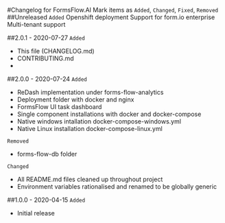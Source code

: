 #Changelog for FormsFlow.AI
Mark  items as `Added`, `Changed`, `Fixed`, `Removed`
##Unreleased
`Added`
Openshift deployment
Support for form.io enterprise
Multi-tenant support


##2.0.1 - 2020-07-27
`Added`
* This file (CHANGELOG.md)
* CONTRIBUTING.md
* 
##2.0.0 - 2020-07-24
`Added`
* ReDash implementation under forms-flow-analytics
* Deployment folder with docker and nginx
* FormsFlow UI task dashboard
* Single component installations with docker and docker-compose
* Native windows intallation docker-compose-windows.yml  
* Native Linux installation docker-compose-linux.yml

`Removed`
* forms-flow-db folder

`Changed`
* All README.md files cleaned up throughout project
* Environment variables rationalised and renamed to be globally generic

##1.0.0 - 2020-04-15
`Added`
* Initial release







